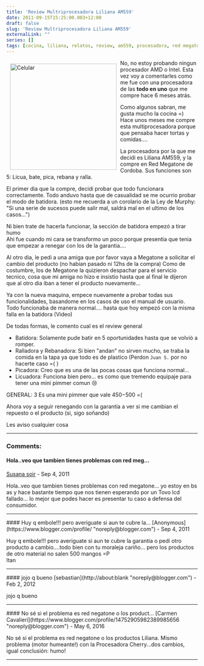 ```yaml
---
title: 'Review Multriprocesadora Liliana AM559'
date: 2011-09-15T15:25:00.003+12:00
draft: false
slug: 'Review Multriprocesadora Liliana AM559'
externalLink: ""
series: []
tags: [cocina, liliana, relatos, review, am559, procesadora, red megatone]
---
```


<img src="http://3.bp.blogspot.com/-QbLli0BcbNA/TnFtGSv_-iI/AAAAAAAAJq4/Wi0qbNyanN8/s200/120252g.jpg" alt="Celular" style="float:left; width:280px; padding:10px;"/>

No, no estoy probando ningun procesador AMD o Intel. Esta vez voy a comentarles como me fue con una procesadora de las **todo en uno** que me compre hace 6 meses atrás.  

Como algunos sabran, me gusta mucho la cocina =) Hace unos meses me compre esta multiprocesadora porque que pensaba hacer tortas y comidas....  

La procesadora por la que me decidi es Liliana AM559, y la compre en Red Megatone de Cordoba. Sus funciones son 5: Licua, bate, pica, rebana y ralla.  

El primer dia que la compre, decidi probar que todo funcionara correctamente. Todo anduvo hasta que de casualidad se me ocurrio probar el modo de batidora. (esto me recuerda a un corolario de la Ley de Murphy: "Si una serie de sucesos puede salir mal, saldrá mal en el ultimo de los casos...")  

Ni bien trate de hacerla funcionar, la sección de batidora empezó a tirar humo  
Ahi fue cuando mi cara se transformo un poco porque presentia que tenia que empezar a renegar con los de la garantia....  

Al otro dia, le pedi a una amiga que por favor vaya a Megatone a solicitar el cambio del producto (no habian pasado ni 12hs de la compra) Como de costumbre, los de Megatone la quizieron despachar para el servicio tecnico, cosa que mi amiga no hizo e insistio hasta que al final le dijeron que al otro dia iban a tener el producto nuevamente...  

Ya con la nueva maquina, empece nuevamente a probar todas sus funcionalidades, basandome en los casos de uso el manual de usuario. Todo funcionaba de manera normal.... hasta que hoy empezó con la misma falla en la batidora (Video)  
    
De todas formas, le comento cual es el review general
- Batidora: Solamente pude batir en 5 oportunidades hasta que se volvió a romper.  
- Ralladora y Rebanadora: Si bien "andan" no sirven mucho, se traba la comida en la tapa ya que todo es de plastico (Perdon `Juan S.` por no hacerte caso =( )  
- Picadora: Creo que es una de las pocas cosas que funciona normal...  
- Licuadora: Funciona bien pero... es como que tremendo equipaje para tener una mini pimmer comun :cry:  
  
GENERAL: 3 Es una mini pimmer que vale $450-$500 =(
  
Ahora voy a seguir renegando con la garantía a ver si me cambian el repuesto o el producto (si, sigo soñando)  
  
Les aviso cualquier cosa

---
### Comments:
#### Hola..veo que tambien tienes problemas con red meg...
[Susana soir]( "noreply@blogger.com") - <time datetime="2011-09-15T17:57:46.080+12:00">Sep 4, 2011</time>

Hola..veo que tambien tienes problemas con red megatone... yo estoy en bs as y hace bastante tiempo que nos tienen esperando por un Tovo lcd fallado... lo mejor que podes hacer es presentar tu caso a defensa del consumidor.
<hr />
#### Huy q embole!!! pero averiguate si aun te cubre la...
[Anonymous](https://www.blogger.com/profile/ "noreply@blogger.com") - <time datetime="2011-09-16T07:43:20.552+12:00">Sep 4, 2011</time>

Huy q embole!!! pero averiguate si aun te cubre la garantia o pedi otro producto a cambio....todo bien con tu moraleja cariño... pero los productos de otro material no salen 500 mangos =P  
Itan
<hr />
#### jojo q bueno
[sebastian](http://about:blank "noreply@blogger.com") - <time datetime="2012-02-22T13:16:15.611+13:00">Feb 2, 2012</time>

jojo q bueno
<hr />
#### No sé si el problema es red negatone o los product...
[Carmen Cavalieri](https://www.blogger.com/profile/14752905982389985656 "noreply@blogger.com") - <time datetime="2016-05-29T05:33:15.315+12:00">May 6, 2016</time>

No sé si el problema es red negatone o los productos Liliana. Mismo problema (motor humeante!) con la Procesadora Cherry...dos cambios, igual conclusión: humo!
<hr />
